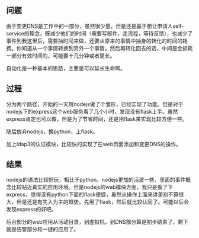 ## 问题

由于变更DNS是工作中的一部分，虽然很少量，但是还是基于想让申请人self-service的理念，既减少他们的时间（需要写邮件，走流程，等待反馈），也减少了事件到我这里后，需要抽时间来做，还要从原来的事情中抽身的转化的时间的耗费。你知道从一个事情转换到另外一个事情，然后再转化回去的话，中间是会损耗一部分有效时间的，可能要十几分钟或者更长。

自动化是一种基本的思路，主要是可以延长生命啊。

## 过程

分为两个路径，开始的一天用nodejs做了个雏形，已经实现了功能。但是对于nodejs下的express这个web服务看了几个小时，发现没有flask上手。虽然express肯定也可以做，但是为了节省时间，还是用flask来实现比较方便一些。

随后放弃nodejs，换python，上flask。

加上ldap3的认证模块，比较快的实现了在web页面添加和变更DNS的操作。

## 结果

nodejs的语法比较好玩，相比于python。nodejs更加的活波一些，里面的事件概念比较贴近真实的应用环境。但是nodejs的web模块方面，我只是看了下express，觉得没有python下面的flask便捷，虽然从操作上面来讲差别不算很大，但是还是有先入为主的趋势。先用了flask，然后就比较认同了。可能以后会发现express的好吧。

后台部分的web应用从活动目录，到虚拟机，到DNS部分算是初步结束了，剩下就是告警部分和一键的应用了。

